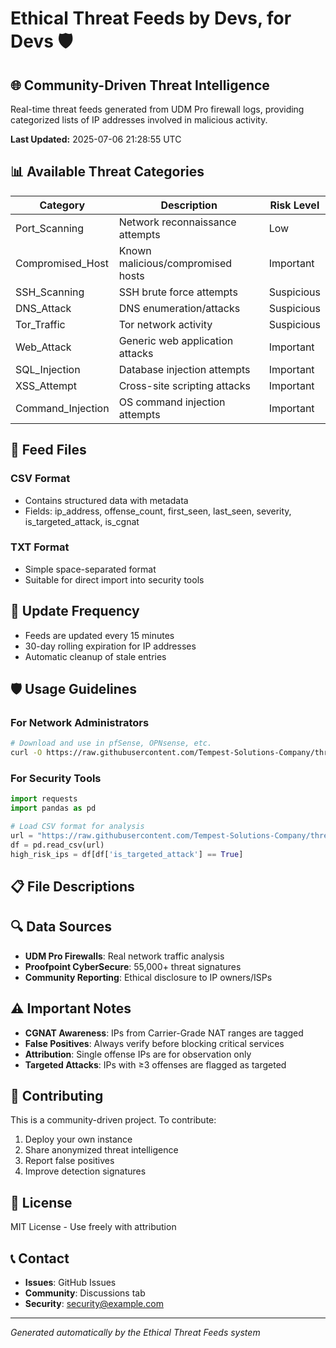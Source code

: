 # Ethical Threat Feeds by Devs, for Devs 🛡️

## 🌐 Community-Driven Threat Intelligence

Real-time threat feeds generated from UDM Pro firewall logs, providing categorized lists of IP addresses involved in malicious activity.

**Last Updated:** 2025-07-06 21:28:55 UTC

## 📊 Available Threat Categories

| Category | Description | Risk Level |
|----------|-------------|------------|
| Port_Scanning | Network reconnaissance attempts | Low |
| Compromised_Host | Known malicious/compromised hosts | Important |
| SSH_Scanning | SSH brute force attempts | Suspicious |
| DNS_Attack | DNS enumeration/attacks | Suspicious |
| Tor_Traffic | Tor network activity | Suspicious |
| Web_Attack | Generic web application attacks | Important |
| SQL_Injection | Database injection attempts | Important |
| XSS_Attempt | Cross-site scripting attacks | Important |
| Command_Injection | OS command injection attempts | Important |

## 📁 Feed Files

### CSV Format
- Contains structured data with metadata
- Fields: ip_address, offense_count, first_seen, last_seen, severity, is_targeted_attack, is_cgnat

### TXT Format  
- Simple space-separated format
- Suitable for direct import into security tools

## 🔄 Update Frequency

- Feeds are updated every 15 minutes
- 30-day rolling expiration for IP addresses
- Automatic cleanup of stale entries

## 🛡️ Usage Guidelines

### For Network Administrators
```bash
# Download and use in pfSense, OPNsense, etc.
curl -O https://raw.githubusercontent.com/Tempest-Solutions-Company/threat-feeds/main/feeds/SQL_Injection.txt
```

### For Security Tools
```python
import requests
import pandas as pd

# Load CSV format for analysis
url = "https://raw.githubusercontent.com/Tempest-Solutions-Company/threat-feeds/main/feeds/SQL_Injection.csv"
df = pd.read_csv(url)
high_risk_ips = df[df['is_targeted_attack'] == True]
```

## 📋 File Descriptions


## 🔍 Data Sources

- **UDM Pro Firewalls**: Real network traffic analysis
- **Proofpoint CyberSecure**: 55,000+ threat signatures
- **Community Reporting**: Ethical disclosure to IP owners/ISPs

## ⚠️ Important Notes

- **CGNAT Awareness**: IPs from Carrier-Grade NAT ranges are tagged
- **False Positives**: Always verify before blocking critical services
- **Attribution**: Single offense IPs are for observation only
- **Targeted Attacks**: IPs with ≥3 offenses are flagged as targeted

## 🤝 Contributing

This is a community-driven project. To contribute:

1. Deploy your own instance
2. Share anonymized threat intelligence
3. Report false positives
4. Improve detection signatures

## 📄 License

MIT License - Use freely with attribution

## 📞 Contact

- **Issues**: GitHub Issues
- **Community**: Discussions tab
- **Security**: security@example.com

---

*Generated automatically by the Ethical Threat Feeds system*
